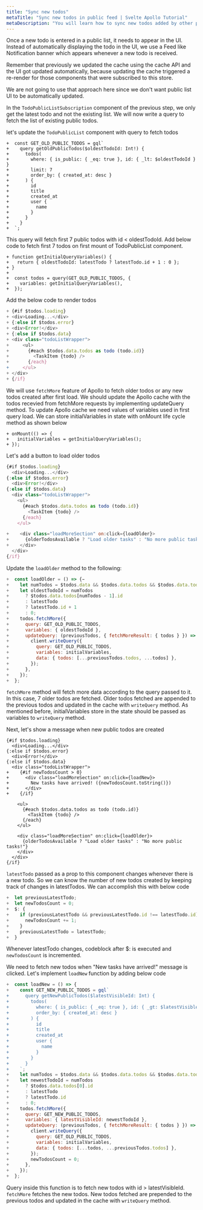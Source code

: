 ```yaml
---
title: "Sync new todos"
metaTitle: "Sync new todos in public feed | Svelte Apollo Tutorial"
metaDescription: "You will learn how to sync new todos added by other people in the public feed by fetching older and newer data using GraphQL Queries"
---
```


Once a new todo is entered in a public list, it needs to appear in the UI. Instead of automatically displaying the todo in the UI, we use a Feed like Notification banner which appears whenever a new todo is received.

Remember that previously we updated the cache using the cache API and the UI got updated automatically, because updating the cache triggered a re-render for those components that were subscribed to this store.

We are not going to use that approach here since we don't want public list UI to be automatically updated.

In the `TodoPublicListSubscription` component of the previous step, we only get the latest todo and not the existing list. We will now write a query to fetch the list of existing public todos.

let's update the `TodoPublicList` component with query to fetch todos

```
+  const GET_OLD_PUBLIC_TODOS = gql`
+    query getOldPublicTodos($oldestTodoId: Int!) {
+      todos(
+        where: { is_public: { _eq: true }, id: { _lt: $oldestTodoId } }
+        limit: 7
+        order_by: { created_at: desc }
+      ) {
+        id
+        title
+        created_at
+        user {
+          name
+        }
+      }
+    }
+  `;

```

This query will fetch first 7 public todos with id < oldestTodoId.
Add below code to fetch first 7 todos on first mount of TodoPublicList component.

```
+ function getInitialQueryVariables() {
+   return { oldestTodoId: latestTodo ? latestTodo.id + 1 : 0 };
+ }
+
+  const todos = query(GET_OLD_PUBLIC_TODOS, {
+    variables: getInitialQueryVariables(),
+  });
```

Add the below code to render todos

```javascript
+ {#if $todos.loading}
+ <div>Loading...</div>
+ {:else if $todos.error}
+ <div>Error!</div>
+ {:else if $todos.data}
+ <div class="todoListWrapper">
+     <ul>
+       {#each $todos.data.todos as todo (todo.id)}
+         <TaskItem {todo} />
+       {/each}
+     </ul>
+ </div>
+ {/if}
```

We will use `fetchMore` feature of Apollo to fetch older todos or any new todos created after first load.
We should update the Apollo cache with the todos recevied from fetchMore requests by implementing updateQuery method. To update Apollo cache we need values of variables used in first query load. We can store initialVariables in state with onMount life cycle method as shown below

```
+ onMount(() => {
+   initialVariables = getInitialQueryVariables();
+ });
```

Let's add a button to load older todos

```javascript
{#if $todos.loading}
  <div>Loading...</div>
{:else if $todos.error}
  <div>Error!</div>
{:else if $todos.data}
  <div class="todoListWrapper">
    <ul>
      {#each $todos.data.todos as todo (todo.id)}
        <TaskItem {todo} />
      {/each}
    </ul>

+    <div class="loadMoreSection" on:click={loadOlder}>
+      {olderTodosAvailable ? "Load older tasks" : "No more public tasks!"}
+    </div>
  </div>
{/if}
```

Update the `loadOlder` method to the following:

```javascript
+  const loadOlder = () => {̵
+    let numTodos = $todos.data && $todos.data.todos && $todos.data.todos.length;
+    let oldestTodoId = numTodos
+      ? $todos.data.todos[numTodos - 1].id
+      : latestTodo
+      ? latestTodo.id + 1
+      : 0;
+    todos.fetchMore({
+      query: GET_OLD_PUBLIC_TODOS,
+      variables: { oldestTodoId },
+      updateQuery: (previousTodos, { fetchMoreResult: { todos } }) => {
+        client.writeQuery({
+          query: GET_OLD_PUBLIC_TODOS,
+          variables: initialVariables,
+          data: { todos: [...previousTodos.todos, ...todos] },
+        });
+      },
+    });
+  };
```

`fetchMore` method will fetch more data according to the query passed to it. In this case, 7 older todos are fetched. Older todos fetched are appended to the previous todos and updated in the cache with
`writeQuery` method. As mentioned before, initialVariables store in the state should be passed as variables to `writeQuery` method.

Next, let's show a message when new public todos are created

```
{#if $todos.loading}
  <div>Loading...</div>
{:else if $todos.error}
  <div>Error!</div>
{:else if $todos.data}
  <div class="todoListWrapper">
+    {#if newTodosCount > 0}
+      <div class="loadMoreSection" on:click={loadNew}>
+        New tasks have arrived! ({newTodosCount.toString()})
+      </div>
+    {/if}

    <ul>
      {#each $todos.data.todos as todo (todo.id)}
        <TaskItem {todo} />
      {/each}
    </ul>

    <div class="loadMoreSection" on:click={loadOlder}>
      {olderTodosAvailable ? "Load older tasks" : "No more public tasks!"}
    </div>
  </div>
{/if}
```

`latestTodo` passed as a prop to this component changes whenever there is a new todo. So we can know the number of new todos created by keeping track of changes in latestTodos. We can accomplish this with below code

```javascript
+  let previousLatestTodo;
+  let newTodosCount = 0;
+  $: {
+    if (previousLatestTodo && previousLatestTodo.id !== latestTodo.id) {
+      newTodosCount += 1;
+    }
+    previousLatestTodo = latestTodo;
+  }
```

Whenever latestTodo changes, codeblock after $: is executed and `newTodosCount` is incremented.

We need to fetch new todos when "New tasks have arrived!" message is clicked.
Let's implement `loadNew` function by adding below code

```javascript
+  const loadNew = () => {
+    const GET_NEW_PUBLIC_TODOS = gql`
+      query getNewPublicTodos($latestVisibleId: Int) {
+        todos(
+          where: { is_public: { _eq: true }, id: { _gt: $latestVisibleId } }
+          order_by: { created_at: desc }
+        ) {
+          id
+          title
+          created_at
+          user {
+            name
+          }
+        }
+      }
+    `;
+    let numTodos = $todos.data && $todos.data.todos && $todos.data.todos.length;
+    let newestTodoId = numTodos
+      ? $todos.data.todos[0].id
+      : latestTodo
+      ? latestTodo.id
+      : 0;
+    todos.fetchMore({
+      query: GET_NEW_PUBLIC_TODOS,
+      variables: { latestVisibleId: newestTodoId },
+      updateQuery: (previousTodos, { fetchMoreResult: { todos } }) => {
+        client.writeQuery({
+          query: GET_OLD_PUBLIC_TODOS,
+          variables: initialVariables,
+          data: { todos: [...todos, ...previousTodos.todos] },
+        });
+        newTodosCount = 0;
+      },
+    });
+  };
```

Query inside this function is to fetch new todos with id > latestVisibleId. `fetchMore` fetches the new todos.
New todos fetched are prepended to the previous todos and updated in the cache with `writeQuery` method.
